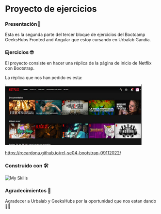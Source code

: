 # Proyecto de ejercicios
### Presentación🚀
Esta es la segunda parte del tercer bloque de ejercicios del Bootcamp GeeksHubs Fronted and Angular que estoy cursando en Urbalab Gandía.

### Ejercicios 🤓

El proyecto consiste en hacer una réplica de la página de inicio de Netflix con Bootstrap.

La réplica que nos han pedido es esta:

<img src="./img/replicaNetReadme.png" width="450" height="200">

https://rocardona.github.io/rcl-se04-bootstrap-09112022/


### Construido con 🛠️
![My Skills](https://skillicons.dev/icons?i=html,css,bootstrap,git)

### Agradecimientos 🍻
Agradecer a Urbalab y GeeksHubs por la oportunidad que nos estan dando👩‍💻
